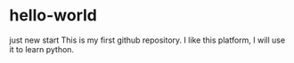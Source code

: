 # hello-world
just new start
This is my first github repository. I like this platform, I will use it to learn python.
